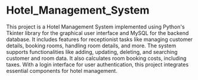 # Hotel_Management_System
This project is a Hotel Management System implemented using Python's Tkinter library for the graphical user interface and MySQL for the backend database. 
It includes features for receptionist tasks like managing customer details, booking rooms, handling room details, and more. 
The system supports functionalities like adding, updating, deleting, and searching customer and room data. It also calculates room booking costs, including taxes. With a login interface for user authentication, this project integrates essential components for hotel management.
